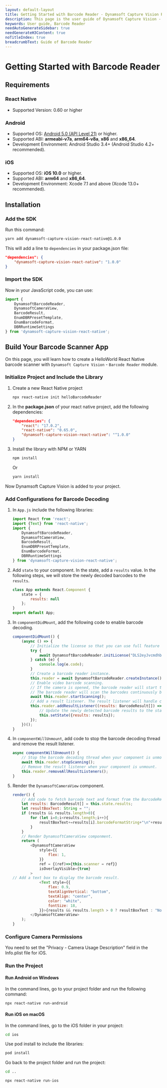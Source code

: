 ```yaml
---
layout: default-layout
title: Getting Started with Barcode Reader - Dynamsoft Capture Vision React Native Edition
description: This page is the user guide of Dynamsoft Capture Vision - Barcode Reader module
keywords: User guide, Barcode Reader
needAutoGenerateSidebar: true
needGenerateH3Content: true
noTitleIndex: true
breadcrumbText: Guide of Barcode Reader
---
```


# Getting Started with Barcode Reader

## Requirements

### React Native

- Supported Version: 0.60 or higher

### Android

- Supported OS: <a href="https://developer.android.com/about/versions/lollipop" target="_blank">Android 5.0 (API Level 21)</a> or higher.
- Supported ABI: **armeabi-v7a**, **arm64-v8a**, **x86** and **x86_64**.
- Development Environment: Android Studio 3.4+ (Android Studio 4.2+ recommended).

### iOS

- Supported OS: **iOS 10.0** or higher.
- Supported ABI: **arm64** and **x86_64**.
- Development Environment: Xcode 7.1 and above (Xcode 13.0+ recommended).

## Installation

### Add the SDK

Run this command:

```bash
yarn add dynamsoft-capture-vision-react-native@1.0.0
```

This will add a line to `dependencies` in your package.json file:

```json
"dependencies": {
    "dynamsoft-capture-vision-react-native": "1.0.0"
}
```

### Import the SDK

Now in your JavaScript code, you can use:

```js
import {
    DynamsoftBarcodeReader,
    DynamsoftCameraView,
    BarcodeResult,
    EnumDBRPresetTemplate,
    EnumBarcodeFormat,
    DBRRuntimeSettings
} from 'dynamsoft-capture-vision-react-native';
```

## Build Your Barcode Scanner App

On this page, you will learn how to create a HelloWorld React Native barcode scanner with `Dynamsoft Capture Vision` - `Barcode Reader` module.

### Initialize Project and Include the Library

1. Create a new React Native project

    ```bash
    npx react-native init helloBarcodeReader
    ```

2. In the **package.json** of your react native project, add the following dependencies:

    ```json
    "dependencies": {
        "react": "17.0.2",
        "react-native": "0.65.0",
        "dynamsoft-capture-vision-react-native": "^1.0.0"
    }
    ```

3. Install the library with NPM or YARN

    ```bash
    npm install
    ```

    Or

    ```bash
    yarn install
    ```

Now Dynamsoft Capture Vision is added to your project.

### Add Configurations for Barcode Decoding

1. In `App.js` include the following libraries:

    ```js
    import React from 'react';
    import {Text} from 'react-native';
    import {
        DynamsoftBarcodeReader,
        DynamsoftCameraView,
        BarcodeResult,
        EnumDBRPresetTemplate,
        EnumBarcodeFormat,
        DBRRuntimeSettings
    } from 'dynamsoft-capture-vision-react-native';
    ```

2. Add `state` to your component. In the state, add a `results` value. In the following steps, we will store the newly decoded barcodes to the `results`.

    ```js
    class App extends React.Component {
        state = {
            results: null
        };
    }
    export default App;
    ```

3. In `componentDidMount`, add the following code to enable barcode decoding.

    ```js
    componentDidMount() {
        (async () => {
            // Initialize the license so that you can use full feature of the Barcode Reader module.
            try {
                await DynamsoftBarcodeReader.initLicense("DLS2eyJvcmdhbml6YXRpb25JRCI6IjIwMDAwMSJ9")
            } catch (e) {
                console.log(e.code);
            }
            // Create a barcode reader instance.
            this.reader = await DynamsoftBarcodeReader.createInstance();
            // Enable video barcode scanning.
            // If the camera is opened, the barcode reader will start the barcode decoding thread when you triggered the startScanning.
            // The barcode reader will scan the barcodes continuously before you trigger stopScanning.
            await this.reader.startScanning();
            // Add a result listener. The result listener will handle callback when barcode result is returned. 
            this.reader.addResultListener((results: BarcodeResult[]) => {
                // Update the newly detected barcode results to the state.
                this.setState({results: results});
            });
        })();
    }
    ```

4. In `componentWillUnmount`, add code to stop the barcode decoding thread and remove the result listener.

    ```js
    async componentWillUnmount() {
        // Stop the barcode decoding thread when your component is unmount.
        await this.reader.stopScanning();
        // Remove the result listener when your component is unmount.
        this.reader.removeAllResultListeners();
    }
    ```

5. Render the `DynamsoftCameraView` component.

    ```js
    render() {
        // Add code to fetch barcode text and format from the BarcodeResult
        let results: BarcodeResult[] = this.state.results;
        let resultBoxText: String = "";
        if (results && results.length>0){
            for (let i=0;i<results.length;i++){
                resultBoxText+=results[i].barcodeFormatString+"\n"+results[i].barcodeText+"\n";
            }
        }
        // Render DynamsoftCameraView componment.
        return (
            <DynamsoftCameraView
                style={{
                    flex: 1,
                }}
                ref = {(ref)=>{this.scanner = ref}}
                isOverlayVisible={true}
            >
    // Add a text box to display the barcode result.
                <Text style={{
                    flex: 0.9,
                    textAlignVertical: "bottom",
                    textAlign: "center",
                    color: "white",
                    fontSize: 18,
                }}>{results && results.length > 0 ? resultBoxText : "No Barcode Detected"}</Text>
            </DynamsoftCameraView>
        );
    }
    ```

### Configure Camera Permissions

You need to set the "Privacy - Camera Usage Description" field in the Info.plist file for iOS.

### Run the Project

#### Run Android on Windows

In the command lines, go to your project folder and run the following command:

```bash
npx react-native run-android
```

#### Run iOS on macOS

In the command lines, go to the iOS folder in your project:

```bash
cd ios
```

Use pod install to include the libraries:

```bash
pod install
```

Go back to the project folder and run the project:

```bash
cd ..
```

```bash
npx react-native run-ios
```
